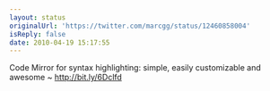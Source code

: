 ```yaml
---
layout: status
originalUrl: 'https://twitter.com/marcgg/status/12460858004'
isReply: false
date: 2010-04-19 15:17:55
---
```


Code Mirror for syntax highlighting: simple, easily customizable and awesome ~ http://bit.ly/6Dclfd
